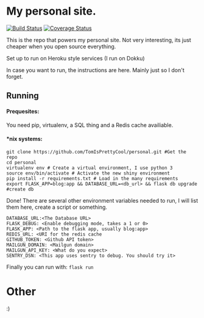 # My personal site.
[![Build Status](https://travis-ci.org/TomIsPrettyCool/personal.svg?branch=master)](https://travis-ci.org/TomIsPrettyCool/personal)
[![Coverage Status](https://coveralls.io/repos/github/TomIsPrettyCool/personal/badge.svg?branch=master)](https://coveralls.io/github/TomIsPrettyCool/personal?branch=master)

This is the repo that powers my personal site. Not very interesting, its just cheaper when you open source everything. 

Set up to run on Heroku style services (I run on Dokku)

In case you want to run, the instructions are here. 
Mainly just so I don't forget.

## Running
#### Prequesites:
You need pip, virtualenv, a SQL thing and a Redis cache availiable.
#### \*nix systems:
```
git clone https://github.com/TomIsPrettyCool/personal.git #Get the repo
cd personal
virtualenv env # Create a virtual environment, I use python 3
source env/bin/activate # Activate the new shiny environment
pip install -r requirements.txt # Load in the many requirements
export FLASK_APP=blog:app && DATABASE_URL=<db_url> && flask db upgrade #create db
```
Done! There are several other environment variables needed to run, I will list them here, create a script or something.
```
DATABASE_URL:<The Database URL>
FLASK_DEBUG: <Enable debugging mode, takes a 1 or 0>
FLASK_APP: <Path to the flask app, usually blog:app>
REDIS_URL: <URI for the redis cache
GITHUB_TOKEN: <Github API token>
MAILGUN_DOMAIN: <Mailgun domain>
MAILGUN_API_KEY: <What do you expect>
SENTRY_DSN: <This app uses sentry to debug. You should try it>
```
Finally you can run with: `flask run`

# Other
:)
